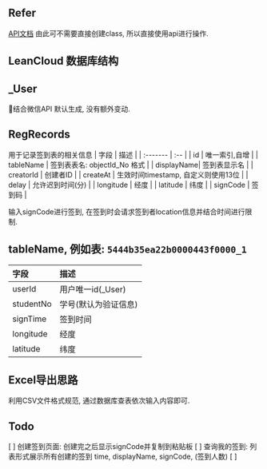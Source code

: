## Refer
[API文档](https://leancloud.cn/docs/leanstorage_guide-js.html)
由此可不需要直接创建class, 所以直接使用api进行操作.

## LeanCloud 数据库结构

\_User
---
结合微信API 默认生成, 没有额外变动.

RegRecords
---
用于记录签到表的相关信息
| 字段       | 描述 |
| :-------  | :-- |
| id        | 唯一索引,自增 |
| tableName | 签到表表名: objectId_No 格式 |
| displayName| 签到表显示名 |
| creatorId | 创建者ID |
| createAt  | 生效时间timestamp, 自定义则使用13位 |
| delay     | 允许迟到时间(分) |
| longitude | 经度 |
| latitude  | 纬度 |
| signCode  | 签到码 |

输入signCode进行签到, 在签到时会请求签到者location信息并结合时间进行限制.

tableName, 例如表: `5444b35ea22b0000443f0000_1`
---
| 字段       | 描述 |
| :-------  | :-- |
| userId    | 用户唯一id(_User) |
| studentNo | 学号(默认为验证信息) |
| signTime  | 签到时间 |
| longitude | 经度 |
| latitude  | 纬度 |

## Excel导出思路
利用CSV文件格式规范, 通过数据库查表依次输入内容即可.

## Todo
[ ] 创建签到页面: 创建完之后显示signCode并复制到粘贴板
[ ] 查询我的签到: 列表形式展示所有创建的签到 time, displayName, signCode, (签到人数)
[ ]
